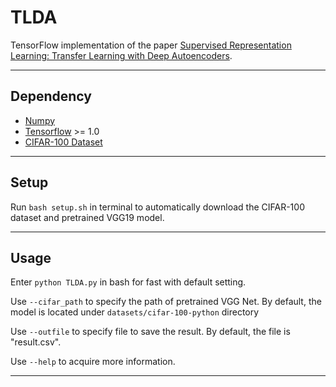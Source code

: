 # TLDA
TensorFlow implementation of the paper [Supervised Representation Learning: Transfer Learning with Deep Autoencoders][TLDA].

---
## Dependency

* [Numpy][np]
* [Tensorflow][tf] >= 1.0
* [CIFAR-100 Dataset][cifar]

---
## Setup
Run `bash setup.sh` in terminal to automatically download the CIFAR-100 dataset
and pretrained VGG19 model.

---

## Usage
Enter `python TLDA.py` in bash for fast with default setting.

Use `--cifar_path` to specify the path of pretrained VGG Net. By default, the model is located under `datasets/cifar-100-python` directory

Use `--outfile` to specify file to save the result. By default, the file is "result.csv".

Use `--help` to acquire more information.

---

[TLDA]:http://www.intsci.ac.cn/users/zhuangfuzhen/paper/IJCAI15-578.pdf
[np]:https://github.com/numpy/numpy/blob/master/INSTALL.rst.txt
[tf]:http://tensorflow.org
[cifar]:https://www.cs.toronto.edu/~kriz/cifar.html
